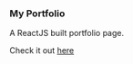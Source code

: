 ### My Portfolio

A ReactJS built portfolio page.  

Check it out [here](https://k-charette.github.io/ken-portfolio/)
